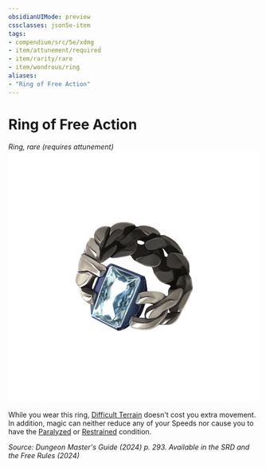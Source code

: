 ```yaml
---
obsidianUIMode: preview
cssclasses: json5e-item
tags:
- compendium/src/5e/xdmg
- item/attunement/required
- item/rarity/rare
- item/wondrous/ring
aliases: 
- "Ring of Free Action"
---
```

# Ring of Free Action
*Ring, rare (requires attunement)*  
![](/3-Mechanics/CLI/items/img/ring-of-free-action.webp#right)


While you wear this ring, [Difficult Terrain](/3-Mechanics/CLI/variant-rules/difficult-terrain-xphb.md) doesn't cost you extra movement. In addition, magic can neither reduce any of your Speeds nor cause you to have the [Paralyzed](conditions.md#Paralyzed) or [Restrained](conditions.md#Restrained) condition.

*Source: Dungeon Master's Guide (2024) p. 293. Available in the <span title='Systems Reference Document (5.2)'>SRD</span> and the Free Rules (2024)*